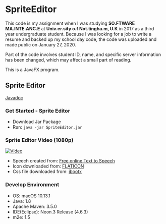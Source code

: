 # SpriteEditor

This code is my assignment when I was studying **SO.FTWARE MA.INTE.ANC.E** at **Univ.er.sity o.f Not.tingha.m, U.K** in 2017 as a third year undergraduate student. Because I was looking for a job to write a resume and backed up my school day code, the code was uploaded and made public on January 27, 2020.

Part of the code involves student ID, name, and specific server information has been changed, which may affect a small part of reading.

This is a JavaFX program.

## Sprite Editor

[Javadoc](http://sprite-editor-javadoc.oss-cn-beijing.aliyuncs.com/index.html)

### Get Started - Sprite Editor

- Download Jar Package
- Run: `java -jar SpriteEditor.jar`

### Sprite Editor Video (1080p)

[![Video](https://img.youtube.com/vi/IfbyuPeOLWQ/0.jpg)](https://www.youtube.com/watch?v=IfbyuPeOLWQ)

- Speech created from: [Free online Text to Speech](http://www.texttomp3.online/)
- Icon downloaded from: [FLATICON](https://www.flaticon.com/)
- Css file downloaded from: [jbootx](https://github.com/dicolar/jbootx)

### Develop Environment

- OS: macOS 10.13.1
- Java: 1.8
- Apache Maven: 3.5.0
- IDE(Eclipse): Neon.3 Release (4.6.3)
- m2e: 1.5
